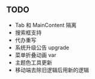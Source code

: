 ## TODO

- Tab 和 MainContent 隔离
- 搜索框支持
- 代办重写
- 系统升级公告 upgrade
- 菜单折叠动画 var
- 主题色工具更新
- 移动端去除旧逻辑后用新的逻辑
